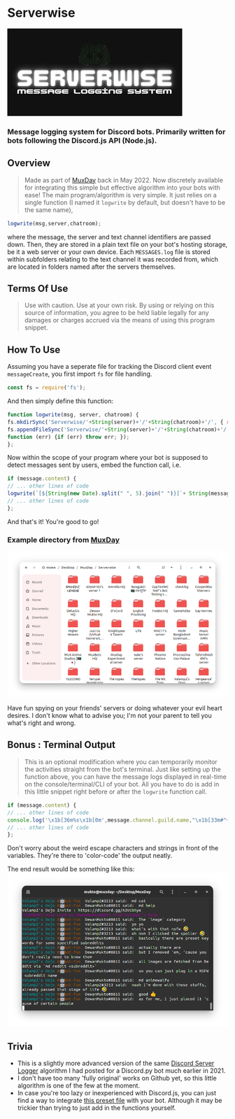 # Serverwise
![](Serverwise.jpg)
### Message logging system for Discord bots. Primarily written for bots following the Discord.js API (Node.js).

## Overview
> Made as part of [MuxDay](https://github.com/muxworks/MuxDay) back in May 2022. Now discretely available for integrating this simple but effective algorithm into your bots with ease!
The main program/algorithm is very simple. It just relies on a single function (I named it `logwrite` by default, but doesn't have to be the same name),
```javascript
logwrite(msg,server,chatroom);
```
where the message, the server and text channel identifiers are passed down. Then, they are stored in a plain text file on your bot's hosting storage, be it a web server or your own device. Each `MESSAGES.log` file is stored within subfolders relating to the text channel it was recorded from, which are located in folders named after the servers themselves.

## Terms Of Use
> Use with caution. Use at your own risk. By using or relying on this source of information, you agree to be held liable legally for any damages or charges accrued via the means of using this program snippet.

## How To Use
Assuming you have a seperate file for tracking the Discord client event `messageCreate`, you first import `fs` for file handling.
```javascript
const fs = require('fs');
```
And then simply define this function:
```javascript
function logwrite(msg, server, chatroom) {
fs.mkdirSync('Serverwise/'+String(server)+'/'+String(chatroom)+'/', { recursive: true });
fs.appendFileSync('Serverwise/'+String(server)+'/'+String(chatroom)+'/'+'MESSAGES.log', msg+'\n',
function (err) {if (err) throw err; });
};
```
Now within the scope of your program where your bot is supposed to detect messages sent by users, embed the function call, i.e.
```javascript
if (message.content) { 
// ... other lines of code
logwrite(`[${String(new Date).split(" ", 5).join(" ")}]`+ String(message.author.username) + "#" + String(message.author.discriminator) + " said: " + String(message.content), message.channel.guild.name, message.channel.name);
// ... other lines of code
};
```
And that's it! You're good to go!

### Example directory from [MuxDay](https://github.com/muxworks/MuxDay)
![](serverwise-logs.png)

Have fun spying on your friends' servers or doing whatever your evil heart desires. I don't know what to advise you; I'm not your parent to tell you what's right and wrong.

## Bonus : Terminal Output
> This is an optional modification where you can temporarily monitor the activities straight from the bot's terminal.
Just like setting up the function above, you can have the message logs displayed in real-time on the console/terminal/CLI of your bot. All you have to do is add in this little snippet right before or after the `logwrite` function call.
```javascript
if (message.content) { 
// ... other lines of code
console.log('\x1b[36m%s\x1b[0m',message.channel.guild.name,"\x1b[33m#"+message.channel.name,"\x1b[0m", message.author.username + "#" + message.author.discriminator, "said: ", message.content);
// ... other lines of code
};
```
Don't worry about the weird escape characters and strings in front of the variables. They're there to 'color-code' the output neatly.

The end result would be something like this:
![](serverwise-terminal.png)

## Trivia
- This is a slightly more advanced version of the same [Discord Server Logger](https://github.com/dmimukto/discord-server-logger) algorithm I had posted for a Discord.py bot much earlier in 2021.
- I don't have too many 'fully original' works on Github yet, so this little algorithm is one of the few at the moment.
- In case you're too lazy or inexperienced with Discord.js, you can just find a way to integrate [this preset file](/messageCreate.js) with your bot. Although it may be trickier than trying to just add in the functions yourself.
